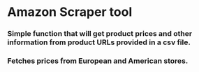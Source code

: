 # Amazon Scraper tool

### Simple function that will get product prices and other information from product URLs provided in a csv file.
### Fetches prices from European and American stores.
